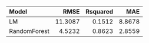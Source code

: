 |Model        |    RMSE| Rsquared|    MAE|
|:------------|-------:|--------:|------:|
|LM           | 11.3087|   0.1512| 8.8678|
|RandomForest |  4.5232|   0.8623| 2.8559|
